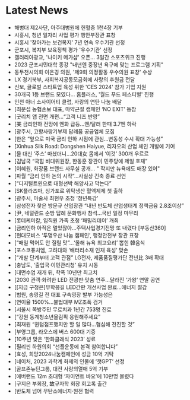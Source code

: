 # Latest News
-  해병대 제2사단, 아주대병원에 헌혈증 1천4장 기부
-  시흥시, 청년 일자리 사업 평가 행안부장관 표창
-  시흥시 '찾아가는 보건복지' 7년 연속 우수기관 선정
-  군포시, 복지부 보육정책 평가 '우수기관' 선정
-  갤러리아광교, '나이키 메가샵' 오픈… 3일간 스포츠위크 진행
-  2023 군포시민대학 종강 "내년엔 중장년 욕구에 맞는 프로그램 기획"
-  동두천시의회 이은경 의원, '제9회 의정활동 우수의원 표창' 수상
-  LX 경기북부, 사회복지공동모금회에 사랑의 후원금 전달
-  신보, 글로벌 스타트업 육성 위한 'CES 2024' 참가 기업 지원
-  30개국 1등 브랜드 모였다… 홈플러스, '월드 푸드 페스티벌' 진행
-  인천 아너 소사이어티 클럽, 사랑의 연탄 나눔 배달
-  [최문섭 농협손보 대표, 마약근절 캠페인 ‘NO EXIT’ 동참
-  [굿리치 앱 전면 개편…“고객 니즈 반영”
-  [美 금리인하 전망에 엔화 급등…엔/달러 한때 3.7엔 하락
-  [광주시, 고향사랑기부제 답례품 공급업체 모집
-  [한은 “앞으로 미국 금리 인하 시점에 관심…변동성 수시 확대 가능성”
-  [Xinhua Silk Road: Dongshen Haiyue, 리자오의 산업 체인 개발에 기여
-  [물 대신 ‘주스’ 마셨더니…20대女 몸에서 ‘이것’ 300개 우르르
-  [김남국 “국힘 비대위원장, 한동훈 장관이 민주당에 제일 호재”
-  [이혜원, 화장품 브랜드 사무실 공개… " 작지만 뉴욕에도 매장 있어"
-  [파월 “금리 인하 논의 시작”...사실상 긴축 종료 선언
-  [“디지털트윈으로 대형선박 해양사고 막는다”
-  [SK플라즈마, 싱가포르 위탁생산 혈액제제 첫 출하
-  [광주시, 마술사 최현우 초청 ‘청년특강’
-  [삼성전자 찾은 방문규 산업장관 “내년 반도체 산업생태계 정책금융 2.8조이상”
-  [尹, 네덜란드 순방 답례 문화행사 참석…국빈 일정 마무리
-  [롯데케미칼, 임직원 가족 초청 ‘패밀리데이’ 개최
-  [금리인하 아직은 멀었잖아…주택사업경기전망 또 내렸다 [부동산360]
-  [현대모비스 ‘투명우산 나눔 캠페인’, 행정안전부 장관 표창
-  [“매일 먹어도 안 질릴 맛”…‘올해 뉴욕 최고요리’ 뽑힌 韓음식
-  [포스코퓨처엠, 고려대와 ‘배터리소재 인재 육성’ 맞손
-  [“개발 단계부터 고객 관점” LG전자, 제품품질평가단 전년比 3배 확대
-  [충남도, ‘출입국·이민관리청’ 유치 시동
-  [대면수업 재개 뒤, 학폭 10년만 최고치
-  [2030 관객·화려한 LED 전광판·맞춤 연주…달라진 ‘가왕’ 연말 공연
-  [[지금 구청은]무학봉길 LED간판 개선사업 완료...에너지 절감
-  [법원, 송영길 전 대표 구속영장 발부 가능성은
-  [연이율 1500%...불법대부 MZ조폭 검거
-  [서울시 쪽방주민 무료치과 1년간 753명 진료
-  [“강원 동계청소년올림픽 응원해주세요”
-  [최재원 “퀀텀점프했지만 할 일 많다...협심해 전진할 것”
-  [부영그룹, 라오스에 버스 600대 기증
-  [10주년 맞은 ‘한화클래식 2023’ 성료
-  [필리핀 하원의회 “선플운동에 본격 참여합니다”
-  [효성, 희망2024나눔캠페인에 성금 10억 기탁
-  [네이처, 2023 과학계 화제의 인물에 ‘챗GPT’ 선정
-  [골프존뉴딘그룹, 대전 사랑의열매 5억 기부
-  [에버랜드 12m 초대형 ‘자이언트 바오’에 10만명 몰렸다
-  [구지은 부회장, 故구자학 회장 회고록 출간
-  [반도체 넘어 무탄소에너지·원전 협력
